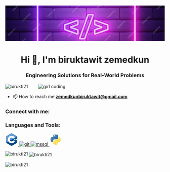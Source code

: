 ![logo](https://github.com/birukti21/birukti21/blob/main/4sxzaeev.png)


<h1 align="center">Hi 👋, I'm biruktawit zemedkun</h1>
<h3 align="center">Engineering Solutions for Real-World Problems</h3>
<img align="right" alt="girl coding" width="400" src="https://cdnb.artstation.com/p/assets/images/images/028/991/999/original/anna-havrylyukh-.gif?1596125112">

<p align="left"> <img src="https://komarev.com/ghpvc/?username=birukti21&label=Profile%20views&color=0e75b6&style=flat" alt="birukti21" /> </p>

- 📫 How to reach me **zemedkunbiruktawit@gmail.com**

<h3 align="left">Connect with me:</h3>
<p align="left">
</p>

<h3 align="left">Languages and Tools:</h3>
<p align="left"> <a href="https://www.w3schools.com/cpp/" target="_blank" rel="noreferrer"> <img src="https://raw.githubusercontent.com/devicons/devicon/master/icons/cplusplus/cplusplus-original.svg" alt="cplusplus" width="40" height="40"/> </a> <a href="https://git-scm.com/" target="_blank" rel="noreferrer"> <img src="https://www.vectorlogo.zone/logos/git-scm/git-scm-icon.svg" alt="git" width="40" height="40"/> </a> <a href="https://www.microsoft.com/en-us/sql-server" target="_blank" rel="noreferrer"> <img src="https://www.svgrepo.com/show/303229/microsoft-sql-server-logo.svg" alt="mssql" width="40" height="40"/> </a> <a href="https://www.python.org" target="_blank" rel="noreferrer"> <img src="https://raw.githubusercontent.com/devicons/devicon/master/icons/python/python-original.svg" alt="python" width="40" height="40"/> </a> </p>

<p><img align="left" src="https://github-readme-stats.vercel.app/api/top-langs?username=birukti21&show_icons=true&locale=en&layout=compact" alt="birukti21" /></p>

<p>&nbsp;<img align="center" src="https://github-readme-stats.vercel.app/api?username=birukti21&show_icons=true&locale=en" alt="birukti21" /></p>

<p><img align="center" src="https://github-readme-streak-stats.herokuapp.com/?user=birukti21&" alt="birukti21" /></p>

